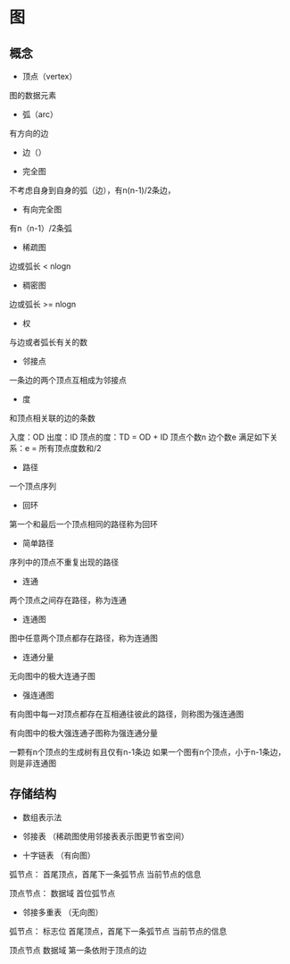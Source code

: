 # 图

## 概念

- 顶点（vertex）

图的数据元素

- 弧（arc）

有方向的边

- 边（）

- 完全图

不考虑自身到自身的弧（边），有n(n-1)/2条边，

- 有向完全图

有n（n-1）/2条弧

- 稀疏图

边或弧长 < nlogn

- 稠密图

边或弧长 >= nlogn

- 权

与边或者弧长有关的数

- 邻接点

一条边的两个顶点互相成为邻接点

- 度

和顶点相关联的边的条数

入度：OD
出度：ID
顶点的度：TD = OD + ID
顶点个数n 边个数e 满足如下关系：e = 所有顶点度数和/2

- 路径

一个顶点序列

- 回环

第一个和最后一个顶点相同的路径称为回环

- 简单路径

序列中的顶点不重复出现的路径

- 连通

两个顶点之间存在路径，称为连通

- 连通图

图中任意两个顶点都存在路径，称为连通图

- 连通分量

无向图中的极大连通子图

- 强连通图

有向图中每一对顶点都存在互相通往彼此的路径，则称图为强连通图

有向图中的极大强连通子图称为强连通分量

一颗有n个顶点的生成树有且仅有n-1条边
如果一个图有n个顶点，小于n-1条边，则是非连通图

## 存储结构

- 数组表示法

- 邻接表 （稀疏图使用邻接表表示图更节省空间）

- 十字链表 （有向图）

弧节点：
首尾顶点，首尾下一条弧节点
当前节点的信息

顶点节点：
数据域 首位弧节点

- 邻接多重表 （无向图）

弧节点：
标志位
首尾顶点，首尾下一条弧节点
当前节点的信息

顶点节点
数据域 第一条依附于顶点的边

## 